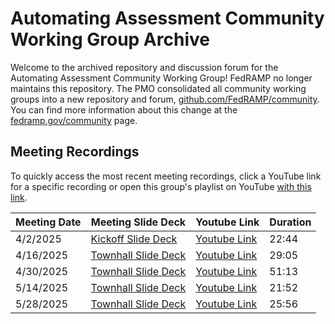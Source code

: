 # Automating Assessment Community Working Group Archive

Welcome to the archived repository and discussion forum for the Automating Assessment Community Working Group! FedRAMP no longer maintains this repository. The PMO consolidated all community working groups into a new repository and forum, [github.com/FedRAMP/community](https://github.com/FedRAMP/community/discussions/). You can find more information about this change at the [fedramp.gov/community](https://fedramp.gov/community) page.

## Meeting Recordings

To quickly access the most recent meeting recordings, click a YouTube link for a specific recording or open this group's playlist on YouTube [with this link](https://www.youtube.com/c/FedRAMP).

| Meeting Date | Meeting Slide Deck | Youtube Link | Duration |
|--------------|--------------------|--------------|----------|
| 4/2/2025     | [Kickoff Slide Deck](./townhall-slidedecks/4-2-2025-townhall-kickoff-slides.pptx) | [Youtube Link](https://www.youtube.com/watch?v=1cNDX_1Q-uA)  | 22:44 |
| 4/16/2025    | [Townhall Slide Deck](./townhall-slidedecks/4-16-2025-townhall-slides.pptx) | [Youtube Link](https://www.youtube.com/watch?v=BtSMAOtplQM) | 29:05 |
| 4/30/2025    | [Townhall Slide Deck](./townhall-slidedecks/4-30-2025-townhall-slides.pptx) | [Youtube Link](https://www.youtube.com/watch?v=IIRoPUykBRo) | 51:13 |
| 5/14/2025 | [Townhall Slide Deck](./townhall-slidedecks/5-14-2025-townhall-slides.pptx) | [Youtube Link](https://www.youtube.com/watch?v=UrY5R7VpoY8) | 21:52 |
| 5/28/2025 | [Townhall Slide Deck](./townhall-slidedecks/5-28-2025-townhall-slides.pptx) | [Youtube Link](https://youtu.be/7PFkec8OskM) | 25:56 |
